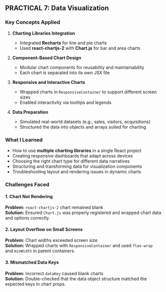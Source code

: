 ## PRACTICAL 7: Data Visualization

### Key Concepts Applied

1. **Charting Libraries Integration**
   - Integrated **Recharts** for line and pie charts
   - Used **react-chartjs-2** with **Chart.js** for bar and area charts

2. **Component-Based Chart Design**
   - Modular chart components for reusability and maintainability
   - Each chart is separated into its own JSX file

3. **Responsive and Interactive Charts**
   - Wrapped charts in `ResponsiveContainer` to support different screen sizes
   - Enabled interactivity via tooltips and legends

4. **Data Preparation**
   - Simulated real-world datasets (e.g., sales, visitors, acquisitions)
   - Structured the data into objects and arrays suited for charting


### What I Learned

- How to use **multiple charting libraries** in a single React project
- Creating responsive dashboards that adapt across devices
- Choosing the right chart type for different data narratives
- Structuring and transforming data for visualization components
- Troubleshooting layout and rendering issues in dynamic charts


### Challenges Faced

#### 1. Chart Not Rendering
**Problem:** `react-chartjs-2` chart remained blank  
**Solution:** Ensured `Chart.js` was properly registered and wrapped chart data and options correctly.

#### 2. Layout Overflow on Small Screens
**Problem:** Chart widths exceeded screen size  
**Solution:** Wrapped charts with `ResponsiveContainer` and used `flex-wrap` and `minWidth` in parent containers.

#### 3. Mismatched Data Keys
**Problem:** Incorrect `dataKey` caused blank charts  
**Solution:** Double-checked that the data object structure matched the expected keys in chart props.
